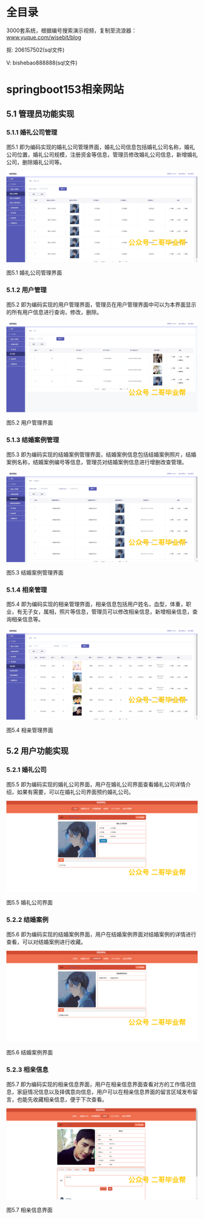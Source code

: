 # 全目录

3000套系统，根据编号搜索演示视频，复制至流浪器：www.yuque.com/wisebit/blog


<p>抠: 206157502(sql文件)</p>
<p>V: bishebao888888(sql文件)</p>



# springboot153相亲网站

## 5.1 管理员功能实现
### 5.1.1 婚礼公司管理
图5.1 即为编码实现的婚礼公司管理界面，婚礼公司信息包括婚礼公司名称，婚礼公司位置，婚礼公司规模，注册资金等信息，管理员修改婚礼公司信息，新增婚礼公司，删除婚礼公司等。

![](/md/blog.014.png)

图5.1 婚礼公司管理界面
### 5.1.2 用户管理
图5.2 即为编码实现的用户管理界面，管理员在用户管理界面中可以为本界面显示的所有用户信息进行查询，修改，删除。

![](/md/blog.015.png)

图5.2 用户管理界面
### 5.1.3 结婚案例管理
图5.3 即为编码实现的结婚案例管理界面，结婚案例信息包括结婚案例照片，结婚案例名称，结婚案例编号等信息，管理员对结婚案例信息进行增删改查管理。

![](/md/blog.016.png)

图5.3 结婚案例管理界面
### 5.1.4 相亲管理
图5.4 即为编码实现的相亲管理界面，相亲信息包括用户姓名，血型，体重，职业，有无子女，属相，照片等信息，管理员可以修改相亲信息，新增相亲信息，查询相亲信息等。

![](/md/blog.017.png)

图5.4 相亲管理界面
## 5.2 用户功能实现
### 5.2.1 婚礼公司
图5.5 即为编码实现的婚礼公司界面，用户在婚礼公司界面查看婚礼公司详情介绍，如果有需要，可以在婚礼公司界面预约婚礼公司。

![](/md/blog.018.png)

图5.5 婚礼公司界面
### 5.2.2 结婚案例
图5.6 即为编码实现的结婚案例界面，用户在结婚案例界面对结婚案例的详情进行查看，可以对结婚案例进行收藏。

![](/md/blog.019.png)

图5.6 结婚案例界面
### 5.2.3 相亲信息
图5.7 即为编码实现的相亲信息界面，用户在相亲信息界面查看对方的工作情况信息，家庭情况信息以及择偶意向信息，用户可以在相亲信息界面的留言区域发布留言，也能先收藏相亲信息，便于下次查看。

![](/md/blog.020.png)

图5.7 相亲信息界面









